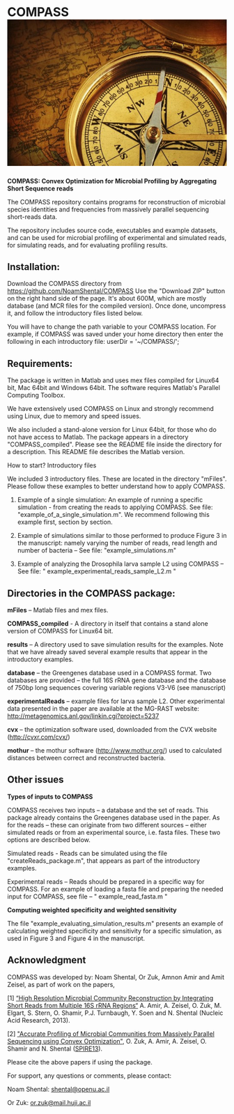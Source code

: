 
COMPASS ![GitHub Logo](compass-small-1024x682.jpg)
========================

**COMPASS: Convex Optimization for Microbial Profiling by Aggregating Short Sequence reads**

The COMPASS repository contains programs for reconstruction of microbial species identities and frequencies from massively parallel sequencing short-reads data.

The repository includes source code, executables and example datasets, and can be used for microbial profiling of experimental and simulated reads, for simulating reads, and for evaluating profiling results.

Installation: 
-------------

Download the COMPASS directory from https://github.com/NoamShental/COMPASS
Use the "Download ZIP" button on the right hand side of the page. It's about 600M, which are mostly database (and MCR files for the compiled version). Once done, uncompress it, and follow the introductory files listed below.

You will have to change the path variable to your COMPASS location. For example, if COMPASS was saved under your home directory then enter the following in each introductory file:
userDir = '~/COMPASS/'; 

Requirements:
-------------
The package is written in Matlab and uses mex files compiled for Linux64 bit, Mac 64bit and Windows 64bit. 
The software requires Matlab's Parallel Computing Toolbox.
 
We have extensively used COMPASS on Linux and strongly recommend using Linux, due to memory and speed issues.


We also included a stand-alone version for Linux 64bit, for those who do not have access to Matlab. The package appears in a directory "COMPASS_compiled". Please see the README file inside the directory for a description. This README file describes the Matlab version.

How to start? Introductory files

We included 3 introductory files. These are located in the directory "mFiles". Please follow these examples to better understand how to apply COMPASS.

1.	Example of a single simulation: An example of running a specific simulation - from creating the reads to applying COMPASS. See file:  "example_of_a_single_simulation.m". We recommend following this example first, section by section.

2.	Example of simulations similar to those performed to produce Figure 3 in the manuscript: namely varying the number of reads, read length and number of bacteria – See file: "example_simulations.m"

3.	Example of analyzing the Drosophila larva sample L2 using COMPASS – See file: " example_experimental_reads_sample_L2.m "  



Directories in the COMPASS package:
-----------------------------------

**mFiles** – Matlab files and mex files.

**COMPASS_compiled** - A directory in itself that contains a stand alone version of COMPASS for Linux64 bit.

**results** – A directory used to save simulation results for the examples. Note that we have already saved several example results that appear in the introductory examples.

**database** – the Greengenes database used in a COMPASS format. Two databases are provided – the full 16S rRNA gene database and the database of 750bp long sequences covering variable regions V3-V6 (see manuscript)

**experimentalReads** –  example files for larva sample L2. Other experimental data presented in the paper are available at the MG-RAST website: http://metagenomics.anl.gov/linkin.cgi?project=5237

**cvx** – the optimization software used, downloaded from the CVX website (http://cvxr.com/cvx/)

**mothur** – the mothur software (http://www.mothur.org/) used to calculated distances between correct and reconstructed bacteria.




Other issues
------------

**Types of inputs to COMPASS**

COMPASS receives two inputs – a database and the set of reads. This package already contains the Greengenes database used in the paper. As for the reads – these can originate from two different sources – either simulated reads or from an experimental source, i.e. fasta files. These two options are described below.

Simulated reads - Reads can be simulated using the file  "createReads_package.m", that appears as part of the introductory examples.

Experimental reads – Reads should be prepared in a specific way for COMPASS. For an example of loading a fasta file and preparing the needed input for COMPASS, see file – " example_read_fasta.m "



**Computing weighted specificity and weighted sensitivity**

The file "example_evaluating_simulation_results.m" presents an example of calculating weighted specificity and sensitivity for a specific simulation, as used in Figure 3 and Figure 4 in the manuscript.


Acknowledgment
--------------

COMPASS was developed by: Noam Shental, Or Zuk, Amnon Amir and Amit Zeisel, as part of work on the papers,

[1] [“High Resolution Microbial Community Reconstruction by Integrating Short Reads from Multiple 16S rRNA Regions“](http://nar.oxfordjournals.org/content/early/2013/11/07/nar.gkt1070.abstract) A. Amir, A. Zeisel, O. Zuk, M. Elgart, S. Stern, O. Shamir, P.J. Turnbaugh, Y. Soen and N. Shental (Nucleic Acid Research, 2013).

[2] ["Accurate Profiling of Microbial Communities from Massively Parallel Sequencing using Convex Optimization"](http://arxiv.org/abs/1309.6919), O. Zuk, A. Amir, A. Zeisel, O. Shamir and N. Shental ([SPIRE13](http://u.cs.biu.ac.il/~porately/spire2013/)).

Please cite the above papers if using the package.

For support, any questions or comments, please contact:

Noam Shental: shental@openu.ac.il

Or Zuk: or.zuk@mail.huji.ac.il


